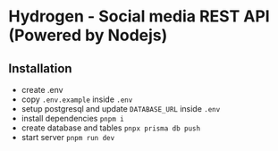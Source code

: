 # Hydrogen - Social media REST API (Powered by Nodejs)

## Installation

- create .env
- copy `.env.example` inside `.env`
- setup postgresql and update `DATABASE_URL` inside `.env`
- install dependencies `pnpm i`
- create database and tables `pnpx prisma db push`
- start server `pnpm run dev`
